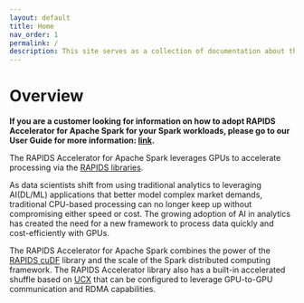 ```yaml
---
layout: default
title: Home
nav_order: 1
permalink: /
description: This site serves as a collection of documentation about the RAPIDS accelerator for Apache Spark
---
```

# Overview
**If you are a customer looking for information on how to adopt RAPIDS Accelerator for Apache Spark
for your Spark workloads, please go to our User Guide for more information: [link](https://docs.nvidia.com/spark-rapids/user-guide/latest/index.html).**

The RAPIDS Accelerator for Apache Spark leverages GPUs to accelerate processing via the
[RAPIDS libraries](http://rapids.ai).

As data scientists shift from using traditional analytics to leveraging AI(DL/ML) applications that 
better model complex market demands, traditional CPU-based processing can no longer keep up without 
compromising either speed or cost. The growing adoption of AI in analytics has created the need for 
a new framework to process data quickly and cost-efficiently with GPUs.

The RAPIDS Accelerator for Apache Spark combines the power of the [RAPIDS cuDF](https://github.com/rapidsai/cudf/) library and
the scale of the Spark distributed computing framework.  The RAPIDS Accelerator library also has a
built-in accelerated shuffle based on [UCX](https://github.com/openucx/ucx/) that can be configured to leverage GPU-to-GPU
communication and RDMA capabilities.


